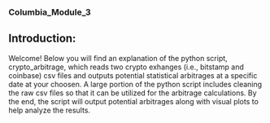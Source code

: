 ### Columbia_Module_3

## Introduction:
Welcome! Below you will find an explanation of the python script, crypto_arbitrage, which reads two crypto exhanges (i.e., bitstamp and coinbase) csv files and outputs potential statistical arbitrages at a specific date at your choosen. A large portion of the python script includes cleaning the raw csv files so that it can be utilized for the arbitrage calculations. By the end, the script will output potential arbitrages along with visual plots to help analyze the results. 

